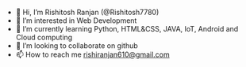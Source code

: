 - 👋 Hi, I’m Rishitosh Ranjan (@Rishitosh7780)
- 👀 I’m interested in Web Development
- 🌱 I’m currently learning Python, HTML&CSS, JAVA, IoT, Android and Cloud computing
- 💞️ I’m looking to collaborate on github
- 📫 How to reach me rishiranjan610@gmail.com

<!---
Rishitosh7780/Rishitosh7780 is a ✨ special ✨ repository because its `README.md` (this file) appears on your GitHub profile.
You can click the Preview link to take a look at your changes.
--->
